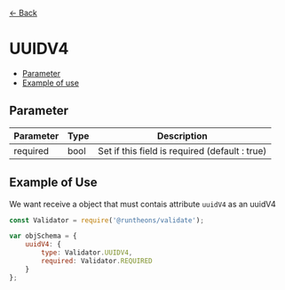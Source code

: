 [<- Back](https://github.com/Runtheons/runtheons-validate#type)

# UUIDV4

- [Parameter](https://github.com/Runtheons/runtheons-validate/blob/master/doc/uuidv4.md#parameter)
- [Example of use](https://github.com/Runtheons/runtheons-validate/blob/master/doc/uuidv4.md#example-of-use)

## Parameter

| Parameter | Type | Description                                    |
| --------- | ---- | ---------------------------------------------- |
| required  | bool | Set if this field is required (default : true) |

## Example of Use

We want receive a object that must contais attribute `uuidV4` as an uuidV4

```javascript
const Validator = require('@runtheons/validate');

var objSchema = {
	uuidV4: {
		type: Validator.UUIDV4,
		required: Validator.REQUIRED
	}
};
```
